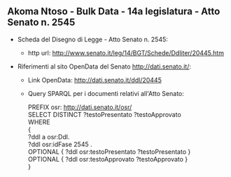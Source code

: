 ## Akoma Ntoso - Bulk Data - 14a legislatura - Atto Senato n. 2545 ##

* Scheda del Disegno di Legge - Atto Senato n. 2545:
	* http url: http://www.senato.it/leg/14/BGT/Schede/Ddliter/20445.htm

* Riferimenti al sito OpenData del Senato http://dati.senato.it/:
	* Link OpenData: http://dati.senato.it/ddl/20445
	* Query SPARQL per i documenti relativi all'Atto Senato:

        PREFIX osr: <http://dati.senato.it/osr/>  
		SELECT DISTINCT ?testoPresentato ?testoApprovato  
		WHERE  
		{  
		    ?ddl a osr:Ddl.  
		    ?ddl osr:idFase 2545 .  
		    OPTIONAL { ?ddl osr:testoPresentato ?testoPresentato }  
		    OPTIONAL { ?ddl osr:testoApprovato ?testoApprovato }  
		}
		